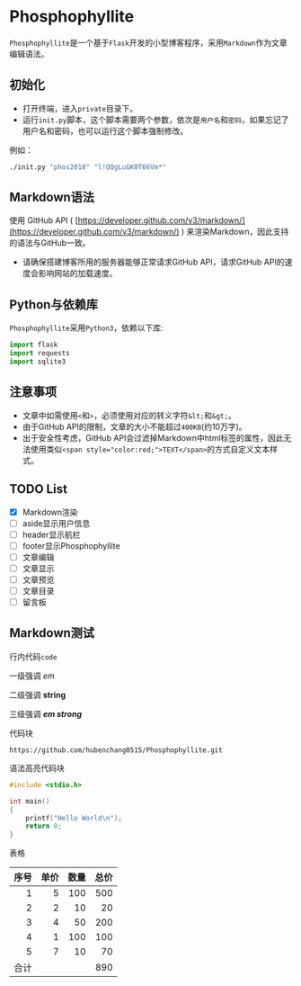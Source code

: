 # Phosphophyllite
`Phosphophyllite`是一个基于`Flask`开发的小型博客程序，采用`Markdown`作为文章编辑语法。

## 初始化
* 打开终端，进入`private`目录下。  
* 运行`init.py`脚本，这个脚本需要两个参数，依次是`用户名`和`密码`，如果忘记了用户名和密码，也可以运行这个脚本强制修改。  

例如：
```bash
./init.py "phos2018" "l!QQgLu&K0T66Vm*"
```

## Markdown语法
使用 GitHub API ( [https://developer.github.com/v3/markdown/](https://developer.github.com/v3/markdown/) ) 来渲染Markdown，因此支持的语法与GitHub一致。
* 请确保搭建博客所用的服务器能够正常请求GitHub API，请求GitHub API的速度会影响网站的加载速度。

## Python与依赖库
`Phosphophyllite`采用`Python3`，依赖以下库:
```python
import flask
import requests
import sqlite3
```

## 注意事项    
* 文章中如需使用`<`和`>`，必须使用对应的转义字符`&lt;`和`&gt;`。  
* 由于GitHub API的限制，文章的大小不能超过`400KB`(约10万字)。  
* 出于安全性考虑，GitHub API会过滤掉Markdown中html标签的属性，因此无法使用类似`<span style="color:red;">TEXT</span>`的方式自定义文本样式。

## TODO List
 - [x] Markdown渲染
 - [ ] aside显示用户信息
 - [ ] header显示航栏
 - [ ] footer显示Phosphophyllite
 - [ ] 文章编辑
 - [ ] 文章显示
 - [ ] 文章预览
 - [ ] 文章目录
 - [ ] 留言板

## Markdown测试  
行内代码`code` 

一级强调 *em*

二级强调 **string**

三级强调 ***em strong***  

代码块
```
https://github.com/hubenchang0515/Phosphophyllite.git
```

语法高亮代码块
```C
#include <stdio.h>

int main() 
{
    printf("Hello World\n");
    return 0;
}
```

表格  

 序号 | 单价 | 数量 | 总价 
 -:   | -:  | -:   | -:
  1   |5    |100   | 500  
  2   |2    |10    | 20   
  3   |4    |50    | 200  
  4   |1    |100   | 100  
  5   |7    |10    | 70   
合计  |     |      | 890  
